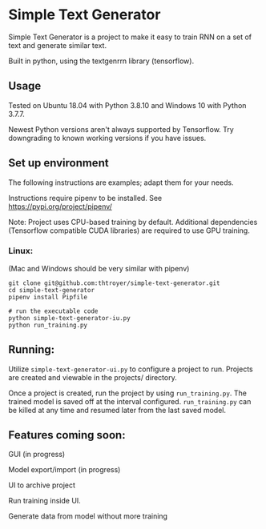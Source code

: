 # Simple Text Generator
Simple Text Generator is a project to make it easy to train RNN on a set of text and generate similar text.

Built in python, using the textgenrrn library (tensorflow).

## Usage
Tested on Ubuntu 18.04 with Python 3.8.10 and Windows 10 with Python 3.7.7.

Newest Python versions aren't always supported by Tensorflow.  Try downgrading to known working versions if you have issues.

## Set up environment

The following instructions are examples; adapt them for your needs.

Instructions require pipenv to be installed.  See https://pypi.org/project/pipenv/

Note: Project uses CPU-based training by default.  Additional dependencies (Tensorflow compatible CUDA libraries) are required to use GPU training.

### Linux:
(Mac and Windows should be very similar with pipenv)

~~~
git clone git@github.com:thtroyer/simple-text-generator.git
cd simple-text-generator
pipenv install Pipfile

# run the executable code
python simple-text-generator-iu.py
python run_training.py
~~~

## Running:

Utilize `simple-text-generator-ui.py` to configure a project to run.  Projects are created and viewable in the projects/ directory.

Once a project is created, run the project by using `run_training.py`.  The trained model is saved off at the interval configured.  `run_training.py` can be killed at any time and resumed later from the last saved model.

## Features coming soon:

GUI (in progress)

Model export/import (in progress)

UI to archive project

Run training inside UI.

Generate data from model without more training
